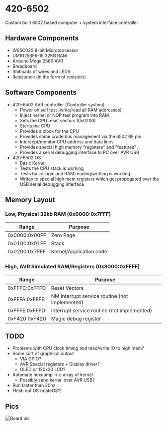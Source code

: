 # 420-6502
Custom built 6502 based computer + system interface controller

## Hardware Components
* W65C02S 8-bit Microprocessor
* UM61256FK-15 32KB RAM 
* Arduino Mega 2560 AVR 
* Breadboard
* Shitloads of wires and LEDS
* Resistance (in the form of resistors)

## Software Components
* 420-6502 AVR controller (Controller system)
  * Power on self test (write/read all RAM addresses)
  * Inject Kernel or NOP test program into RAM 
  * Sets the CPU reset vectors (0x0200)
  * Starts the CPU
  * Provides a clock for the CPU
  * Provides some crude bus management via the 6502 BE pin
  * Intercept/monitor CPU address and data lines
  * Provides special high memory "registers" and "features"
  * Provides a serial debugging interface to PC over AVR USB
* 420-6502 OS 
  * Basic Kernel
  * Tests the CPU stack is working 
  * Tests basic logic and RAM reading/writting is working
  * Writes to special high mem registers which get propogated over the USB serial debugging interface

## Memory Layout
### Low, Physical 32kb RAM (0x0000:0x7FFF)
| Range  | Purpose |
| ------------- | ------------- |
| 0x0000:0x00FF | Zero Page     |
| 0x0100:0x01FF | Stack         |
| 0x0200:0x7FFF | Kernel/Application code |

### High, AVR Simulated RAM/Registers (0x8000:0xFFFF)
| Range  | Purpose |
| ------------- | ------------- |
| 0xFFFC:0xFFFD | Reset Vectors |
| 0xFFFA:0xFFFB | NM Interrupt service routine (not implemented) |
| 0xFFFE:0xFFFD | Interrupt service routine (not implemented) |
| 0xF420:0xF420 | Magic debug register |

## TODO
* Problems with CPU clock timing and read/write IO to high mem?
* Some sort of graphical output
  * VIA GPIO?
  * AVR Special registers + Display driver?
  * OLED or 120x20 LCD?
* Automate hexdump -> c array of kernel
  * Possibly send kernel over AVR USB?
* Run faster than 20hz
* Flesh out OS (mateOS?) 

## Pics
![Board pic](/pic.png)

